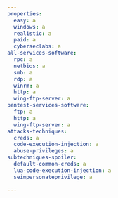 ```yaml
---
properties:
  easy: a
  windows: a
  realistic: a
  paid: a
  cyberseclabs: a
all-services-software:
  rpc: a
  netbios: a
  smb: a
  rdp: a
  winrm: a
  http: a
  wing-ftp-server: a
pentest-services-software:
  ftp: a
  http: a
  wing-ftp-server: a
attacks-techniques:
  creds: a
  code-execution-injection: a
  abuse-privileges: a
subtechniques-spoiler:
  default-common-creds: a
  lua-code-execution-injection: a
  seimpersonateprivilege: a

---
```

